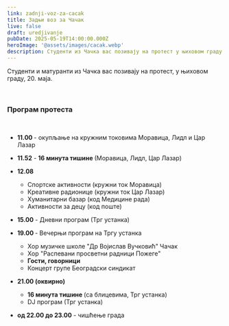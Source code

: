 ```yaml
---
link: zadnji-voz-za-cacak
title: Задњи воз за Чачак
live: false
draft: uredjivanje
pubDate: 2025-05-19T14:00:00.000Z
heroImage: '@assets/images/cacak.webp'
description: Студенти из Чачка вас позивају на протест у њиховом граду 20. маја.
---
```

Студенти и матуранти из Чачка вас позивају на протест, у њиховом граду, 20. маја.

‎ 

### Програм протеста

‎ 

- **11.00&#32;**- окупљање на кружним токовима Моравица, Лидл и Цар Лазар

- **11.52** - **16 минута тишине&#32;**(Моравица, Лидл, Цар Лазар)
- **12.08** 
    - Спортске активности (кружни ток Моравица)
    - Креативне радионице (кружни ток Цар Лазар)
    - Хуманитарни базар (код Медицине рада)
    - Активности за децу (код поште) 
- **15.00** - Дневни програм (Трг устанка)
- **19.00&#32;**- Вечерњи програм на Тргу устанка
    - Хор музичке школе "Др Војислав Вучковић" Чачак
    - Хор "Распевани просветни радници Пожеге"
    - **Гости, говорници**
    - Концерт групе Београдски синдикат
- **21.00 (оквирно)**
    - **16 минута тишине&#32;**(са блицевима, Трг устанка)
    - DJ програм (Трг устанка)
- **од 22.00 до 23.00** - чишћење града
